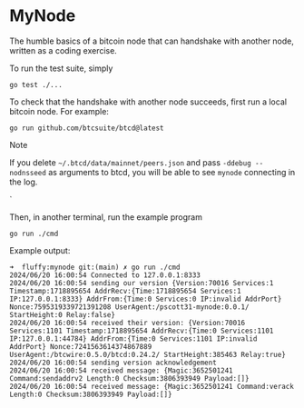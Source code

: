 # MyNode

The humble basics of a bitcoin node that can handshake with another node, written as a coding exercise.

To run the test suite, simply

```
go test ./...
```

To check that the handshake with another node succeeds, first run a local bitcoin node. For example:

```shell
go run github.com/btcsuite/btcd@latest
```


> [!NOTE]  
> If you delete `~/.btcd/data/mainnet/peers.json` and pass `-ddebug --nodnsseed` as arguments to btcd, you will be able to see `mynode` connecting in the log.

`

Then, in another terminal, run the example program
```shell
go run ./cmd
```

Example output:

```
➜  fluffy:mynode git:(main) ✗ go run ./cmd
2024/06/20 16:00:54 Connected to 127.0.0.1:8333
2024/06/20 16:00:54 sending our version {Version:70016 Services:1 Timestamp:1718895654 AddrRecv:{Time:1718895654 Services:1 IP:127.0.0.1:8333} AddrFrom:{Time:0 Services:0 IP:invalid AddrPort} Nonce:7595319339721391208 UserAgent:/pscott31-mynode:0.0.1/ StartHeight:0 Relay:false}
2024/06/20 16:00:54 received their version: {Version:70016 Services:1101 Timestamp:1718895654 AddrRecv:{Time:0 Services:1101 IP:127.0.0.1:44784} AddrFrom:{Time:0 Services:1101 IP:invalid AddrPort} Nonce:7241563614374867889 UserAgent:/btcwire:0.5.0/btcd:0.24.2/ StartHeight:385463 Relay:true}
2024/06/20 16:00:54 sending version acknowledgement
2024/06/20 16:00:54 received message: {Magic:3652501241 Command:sendaddrv2 Length:0 Checksum:3806393949 Payload:[]}
2024/06/20 16:00:54 received message: {Magic:3652501241 Command:verack Length:0 Checksum:3806393949 Payload:[]}
```

